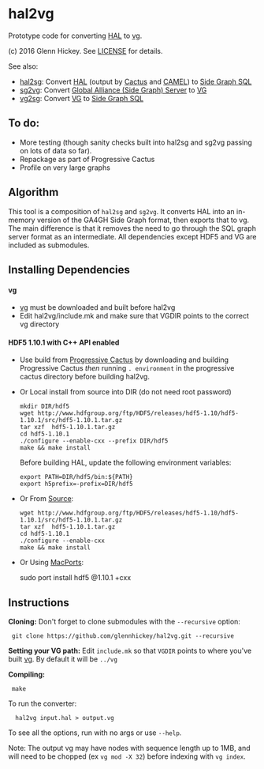 # hal2vg
Prototype code for converting [HAL](https://github.com/glennhickey/hal) to [vg](https://github.com/vgteam/vg).

(c) 2016 Glenn Hickey. See [LICENSE](https://github.com/glennhickey/hal2vg/blob/master/LICENSE) for details.

See also:
* [hal2sg](https://github.com/glennhickey/hal2sg): Convert  [HAL](https://github.com/glennhickey/hal) (output by [Cactus](https://github.com/glennhickey/progressiveCactus) and [CAMEL](https://github.com/adamnovak/sequence-graphs)) to [Side Graph SQL](https://github.com/ga4gh/schemas/wiki/Human-Genome-Variation-Reference-(HGVR)-Pilot-Project#graph-format)
* [sg2vg](https://github.com/glennhickey/sg2vg): Convert [Global Alliance (Side Graph) Server](https://github.com/ga4gh/schemas/wiki/Human-Genome-Variation-Reference-(HGVR)-Pilot-Project#graph-format) to [VG](https://github.com/ekg/vg)
* [vg2sg](https://github.com/glennhickey/vg2sg): Convert  [VG](https://github.com/ekg/vg) to [Side Graph SQL](https://github.com/ga4gh/schemas/wiki/Human-Genome-Variation-Reference-(HGVR)-Pilot-Project#graph-format)

## To do:
* More testing (though sanity checks built into hal2sg and sg2vg passing on lots of data so far).
* Repackage as part of Progressive Cactus
* Profile on very large graphs

## Algorithm

This tool is a composition of `hal2sg` and `sg2vg`.  It converts HAL into an in-memory version of the GA4GH Side Graph format, then exports that to vg.  The main difference is that it removes the need to go through the SQL graph server format as an intermediate.  All dependencies except HDF5 and VG are included as submodules. 

## Installing Dependencies

#### vg

* [vg](https://github.com/vgteam/vg) must be downloaded and built before hal2vg
* Edit hal2vg/include.mk and make sure that VGDIR points to the correct vg directory

#### HDF5 1.10.1 with C++ API enabled

* Use build from [Progressive Cactus](https://github.com/glennhickey/progressiveCactus) by downloading and building Progressive Cactus *then* running `. environment` in the progressive cactus directory before building hal2vg. 

* Or Local install from source into DIR (do not need root password)  

     `mkdir DIR/hdf5`  
     `wget http://www.hdfgroup.org/ftp/HDF5/releases/hdf5-1.10/hdf5-1.10.1/src/hdf5-1.10.1.tar.gz`  
     `tar xzf  hdf5-1.10.1.tar.gz`  
     `cd hdf5-1.10.1`  
     `./configure --enable-cxx --prefix DIR/hdf5`  
     `make && make install` 
    
     Before building HAL, update the following environment variables:  
   
     `export PATH=DIR/hdf5/bin:${PATH}`  
     `export h5prefix=-prefix=DIR/hdf5`  

* Or From [Source](http://www.hdfgroup.org/ftp/HDF5/releases/hdf5-1.10/hdf5-1.10.1/src/):

     `wget http://www.hdfgroup.org/ftp/HDF5/releases/hdf5-1.10/hdf5-1.10.1/src/hdf5-1.10.1.tar.gz`  
     `tar xzf  hdf5-1.10.1.tar.gz`  
     `cd hdf5-1.10.1`  
     `./configure --enable-cxx`  
     `make && make install`  

* Or Using [MacPorts](http://www.macports.org/):   

    sudo port install hdf5 @1.10.1 +cxx

## Instructions

**Cloning:** Don't forget to clone submodules with the `--recursive` option:

     git clone https://github.com/glennhickey/hal2vg.git --recursive

**Setting your VG path:** Edit `include.mk` so that `VGDIR` points to where you've built [vg](https://github.com/vgteam/vg).  By default it will be `../vg`

**Compiling:**

     make

To run the converter:

	  hal2vg input.hal > output.vg

To see all the options, run with no args or use `--help`.

Note: The output vg may have nodes with sequence length up to 1MB, and will need to be chopped (ex `vg mod -X 32`) before indexing with `vg index`.   
